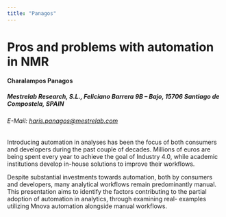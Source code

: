 ```yaml
---
title: "Panagos"
---
```


# Pros and problems with automation in NMR

#### Charalampos Panagos

##### Mestrelab Research, S.L., Feliciano Barrera 9B – Bajo, 15706 Santiago de Compostela, SPAIN

###### E-Mail: haris.panagos@mestrelab.com

Introducing automation in analyses has been the focus of both consumers
and developers during the past couple of decades. Millions of euros are
being spent every year to achieve the goal of Industry 4.0, while
academic institutions develop in-house solutions to improve their
workflows.

Despite substantial investments towards automation, both by consumers
and developers, many analytical workflows remain predominantly manual.
This presentation aims to identify the factors contributing to the
partial adoption of automation in analytics, through examining real-
examples utilizing Mnova automation alongside manual workflows.
